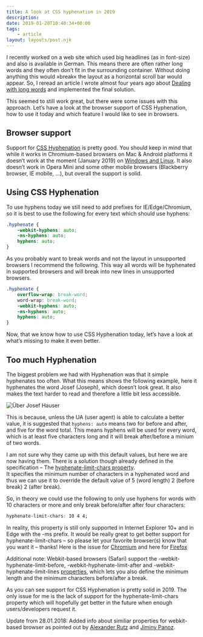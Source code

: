 ```yaml
---
title: A look at CSS hyphenation in 2019
description: 
date: 2019-01-28T10:40:34+00:00
tags:
    - article
layout: layouts/post.njk
---
```


I recently worked on a web site which used big headlines (as in font-size) and also is available in German. This means there are often rather long words and they often don’t fit in the surrounding container. Without doing anything this would »break« the layout as a horizontal scroll bar would appear. So, I reread an article I wrote almost four years ago about [Dealing with long words](https://justmarkup.com/log/2015/07/dealing-with-long-words-in-css/) and implemented the final solution.

This seemed to still work great, but there were some issues with this approach. Let’s have a look at the browser support of CSS Hyphenation, how to use it today and which feature I would like to see in browsers.

Browser support
---------------

Support for [CSS Hyphenation](https://caniuse.com/#feat=css-hyphens) is pretty good. You should keep in mind that while it works in Chromium-based browsers on Mac & Android platforms it doesn’t work at the moment (January 2019) on [Windows and Linux](https://bugs.chromium.org/p/chromium/issues/detail?id=652964). It also doesn’t work in Opera Mini and some other mobile browsers (Blackberry browser, IE mobile, …), but overall the support is solid.

Using CSS Hyphenation
---------------------

To use hyphens today we still need to add prefixes for IE/Edge/Chromium, so it is best to use the following for every text which should use hyphens:

``` css
.hyphenate {
    -webkit-hyphens: auto;
    -ms-hyphens: auto;
    hyphens: auto;
}
```

As you probably want to break words and not the layout in unsupported browsers I recommend the following. This way all words will be hyphenated in supported browsers and will break into new lines in unsupported browsers.

``` css
.hyphenate {
    overflow-wrap: break-word;
    word-wrap: break-word;
    -webkit-hyphens: auto;
    -ms-hyphens: auto;
    hyphens: auto;
}
```

Now, that we know how to use CSS Hyphenation today, let’s have a look at what’s missing to make it even better.

Too much Hyphenation
--------------------

The biggest problem we had with Hyphenation was that it simple hyphenates too often. What this means shows the following example, here it hyphenates the word Josef (Joseph), which doesn’t look great. It also makes the text harder to read and therefore a little bit less accessible.

![Über Josef Hauser](https://justmarkup.com/log/wp-content/uploads/2019/01/josef-hauser.png)

This is because, unless the UA (user agent) is able to calculate a better value, it is suggested that `hyphens: auto` means two for before and after, and five for the word total. This means hyphens will be used for every word, which is at least five characters long and it will break after/before a minium of two words.

I am not sure why they came up with this default values, but here we are now having them. There is a solution though already defined in the specification – The [hyphenate-limit-chars property](https://www.w3.org/TR/css-text-4/#hyphenate-char-limits).  
It specifies the minimum number of characters in a hyphenated word and thus we can use it to override the default value of 5 (word length) 2 (before break) 2 (after break).

So, in theory we could use the following to only use hyphens for words with 10 characters or more and only break before/after after four characters:

``` css
hyphenate-limit-chars: 10 4 4;
```

In reality, this property is still only supported in Internet Explorer 10+ and in Edge with the -ms prefix. It would be really great to get better support for hyphenate-limit-chars – so please let your favorite browser(s) know that you want it – thanks! Here is the issue for [Chromium](https://bugs.chromium.org/p/chromium/issues/detail?id=924069) and here for [Firefox](https://bugzilla.mozilla.org/show_bug.cgi?id=1521723)

Additional note: Webkit-based browsers (Safari) support the -webkit-hyphenate-limit-before, -webkit-hyphenate-limit-after and -webkit-hyphenate-limit-lines [properties](https://github.com/WebKit/webkit/blob/master/LayoutTests/fast/text/hyphenate-limit-before-after.html), which lets you also define the minimum length and the minimum characters before/after a break.

As you can see support for CSS Hyphenation is pretty solid in 2019. The only issue for me is the lack of support for the hyphenate-limit-chars property which will hopefully get better in the future when enough users/developers request it.

Update from 28.01.2018: Added info about similiar properties for webkit-based browser as pointed out by [Alexander Rutz](https://twitter.com/petitsanimaux/status/1089841643195383814) and [Jiminy Panoz](https://twitter.com/JiminyPan/status/1089841172040876032).